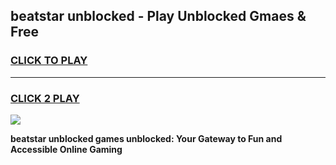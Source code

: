 
## beatstar unblocked - Play Unblocked Gmaes & Free
<h3>
<a href="https://news.freeplayer.one?title=beatstar_unblocked&ref=16F">CLICK TO PLAY</a></h3>
<hr>

<h3>
<a href="https://news.freeplayer.one?title=beatstar_unblocked&ref=16F">CLICK 2 PLAY</a>
  
</h3>

<a href="https://news.freeplayer.one?title=beatstar_unblocked&ref=16F/"><img src="https://clearcache.store/games.png"></a>


**beatstar unblocked games unblocked: Your Gateway to Fun and Accessible Online Gaming**
